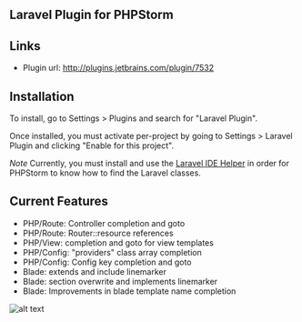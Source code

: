 Laravel Plugin for PHPStorm
-------------

## Links
 * Plugin url: http://plugins.jetbrains.com/plugin/7532

## Installation

To install,  go to Settings > Plugins and search for "Laravel Plugin".

Once installed, you must activate per-project by going to Settings > Laravel Plugin and clicking "Enable for this project".

*Note* Currently, you must install and use the [Laravel IDE Helper](https://github.com/barryvdh/laravel-ide-helper) in order for PHPStorm to know how to find the Laravel classes.

## Current Features
 * PHP/Route: Controller completion and goto
 * PHP/Route: Router::resource references
 * PHP/View: completion and goto for view templates
 * PHP/Config: "providers" class array completion
 * PHP/Config: Config key completion and goto
 * Blade: extends and include linemarker
 * Blade: section overwrite and implements linemarker
 * Blade: Improvements in blade template name completion

![alt text](http://plugins.jetbrains.com/files/7532/screenshot_14670.png)


